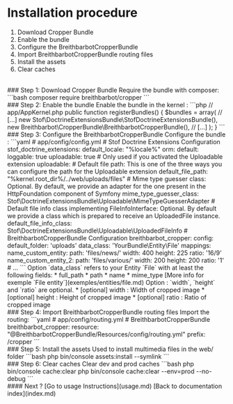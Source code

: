 # Installation procedure
1. Download Cropper Bundle
2. Enable the bundle
3. Configure the BreithbarbotCropperBundle
4. Import BreithbarbotCropperBundle routing files
5. Install the assets
6. Clear caches
<br>
### Step 1: Download Cropper Bundle
Require the bundle with composer:
```bash
composer require breithbarbot/cropper
```
<br>
### Step 2: Enable the bundle
Enable the bundle in the kernel :
```php
// app/AppKernel.php
public function registerBundles()
{
    $bundles = array(
        // [...]
        new Stof\DoctrineExtensionsBundle\StofDoctrineExtensionsBundle(),
        new Breithbarbot\CropperBundle\BreithbarbotCropperBundle(),
        // [...]
    );
}
```
<br>
### Step 3: Configure the BreithbarbotCropperBundle
Configure the bundle :
```yaml
# app/config/config.yml
# Stof Doctrine Extensions Configuration
stof_doctrine_extensions:
    default_locale: "%locale%"
    orm:
        default:
            loggable:    true
            uploadable:  true
    # Only used if you activated the Uploadable extension
    uploadable:
        # Default file path: This is one of the three ways you can configure the path for the Uploadable extension
        default_file_path: "%kernel.root_dir%/../web/uploads/files"
        # Mime type guesser class: Optional. By default, we provide an adapter for the one present in the HttpFoundation component of Symfony
        mime_type_guesser_class: Stof\DoctrineExtensionsBundle\Uploadable\MimeTypeGuesserAdapter
        # Default file info class implementing FileInfoInterface: Optional. By default we provide a class which is prepared to receive an UploadedFile instance.
        default_file_info_class: Stof\DoctrineExtensionsBundle\Uploadable\UploadedFileInfo
# BreithbarbotCropperBundle Configuration
breithbarbot_cropper:
    config:
        default_folder: 'uploads'
        data_class: 'YourBundle\Entity\File'
    mappings:
        name_custom_entity:
            path: 'files/news/'
            width:  400
            height: 225
            ratio:  '16/9'
        name_custom_entity_2:
            path: 'files/various/'
            width:  200
            height: 200
            ratio:  '1'
        # ...
```
Option `data_class` refers to your Entity `File` with at least the following fields:
* full_path
* path
* name
* mime_type
[More info for exemple `File entity`](exemples/entities/file.md)
Option : `width`, `height` and `ratio` are optional.
* [optional] width   : Width of cropped image
* [optional] height  : Height of cropped image
* [optional] ratio   : Ratio of cropped image
<br>
### Step 4: Import BreithbarbotCropperBundle routing files
Import the routing:
```yaml
# app/config/routing.yml
# BreithbarbotCropperBundle
breithbarbot_cropper:
    resource: "@BreithbarbotCropperBundle/Resources/config/routing.yml"
    prefix:   /cropper
```
<br>
### Step 5: Install the assets
Used to install multimedia files in the web/ folder
```bash
php bin/console assets:install --symlink
```
<br>
### Step 6: Clear caches
Clear dev and prod caches
```bash
php bin/console cache:clear
php bin/console cache:clear --env=prod --no-debug
```
<br>
#### Next ?
[Go to usage Instructions](usage.md)
[Back to documentation index](index.md)
